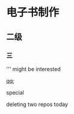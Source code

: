 # 电子书制作


## 二级
### 三

''' might be interested

[qq](www.qq.com);

special

deleting two repos today
